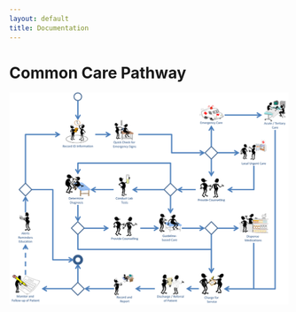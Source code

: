 ```yaml
---
layout: default
title: Documentation
---
```

# Common Care Pathway

![Common Care Pathway](assets/images/common-care-pathway.png)

